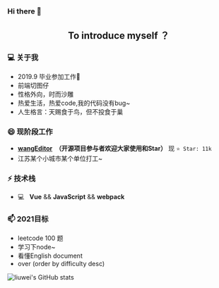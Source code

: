 ### Hi there 👋
<h2 align="center">To introduce myself ？ </h2>

### 💻  关于我
* 2019.9 毕业参加工作🌱
* 前端切图仔
* 性格外向，时而沙雕
* 热爱生活，热爱code,我的代码没有bug~
* 人生格言：天赐食于鸟，但不投食于巢

### 😄 现阶段工作
* **[wangEditor](https://github.com/wangeditor-team/wangEditor) &nbsp;（开源项目参与者欢迎大家使用和Star）** 现 `⭐️ Star: 11k`
* 江苏某个小城市某个单位打工~

### ⚡ 技术栈
 * 💻 &nbsp;  **Vue** && **JavaScript** && **webpack**
 
###  📫 2021目标
* leetcode 100 题
* 学习下node~
* 看懂English document
* over (order by difficulty desc)

![liuwei's GitHub stats](https://github-readme-stats.vercel.app/api?username=q378532364&show_icons=true&theme=radical)

<!--
Here are some ideas to get you started:
- 🔭 I’m currently working on ...
- 🌱 I’m currently learning ...
- 👯 I’m looking to collaborate on ...
- 🤔 I’m looking for help with ...
- 💬 Ask me about ...
- 📫 How to reach me: ...
- 😄 Pronouns: ...
- ⚡ Fun fact: ...
-->
